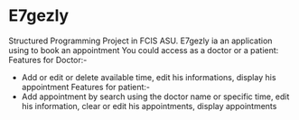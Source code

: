 # E7gezly
Structured Programming Project in FCIS ASU.
E7gezly ia an application using to book an appointment
You could access as a doctor or a patient:
Features for Doctor:-
- Add or edit or delete available time, edit his informations, display his appointment
Features for patient:-
- Add appointment by search using the doctor name or specific time, edit his information, clear or edit his appointments, display appointments 
 
